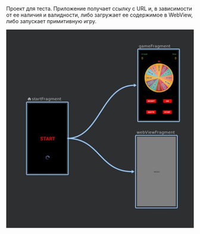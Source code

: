 Проект для теста.
Приложение получает ссылку с URL и, в зависимости от ее наличия и валидности, либо загружает ее содержимое в WebView, либо запускает примитивную игру.

![Image alt](https://github.com/tag77777/TestGame/raw/git/screens/screen.jpg)

